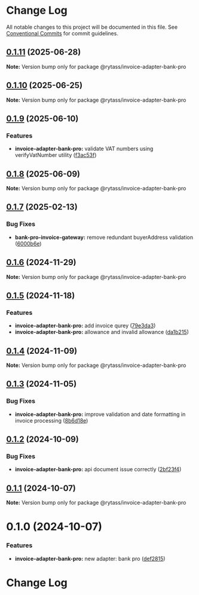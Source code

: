 # Change Log

All notable changes to this project will be documented in this file.
See [Conventional Commits](https://conventionalcommits.org) for commit guidelines.

## [0.1.11](https://github.com/Rytass/Utils/compare/@rytass/invoice-adapter-bank-pro@0.1.10...@rytass/invoice-adapter-bank-pro@0.1.11) (2025-06-28)

**Note:** Version bump only for package @rytass/invoice-adapter-bank-pro

## [0.1.10](https://github.com/Rytass/Utils/compare/@rytass/invoice-adapter-bank-pro@0.1.9...@rytass/invoice-adapter-bank-pro@0.1.10) (2025-06-25)

**Note:** Version bump only for package @rytass/invoice-adapter-bank-pro

## [0.1.9](https://github.com/Rytass/Utils/compare/@rytass/invoice-adapter-bank-pro@0.1.8...@rytass/invoice-adapter-bank-pro@0.1.9) (2025-06-10)

### Features

- **invoice-adapter-bank-pro:** validate VAT numbers using verifyVatNumber utility ([f3ac53f](https://github.com/Rytass/Utils/commit/f3ac53f4f582fb7139c9539b704f5490a2e4ee97))

## [0.1.8](https://github.com/Rytass/Utils/compare/@rytass/invoice-adapter-bank-pro@0.1.7...@rytass/invoice-adapter-bank-pro@0.1.8) (2025-06-09)

**Note:** Version bump only for package @rytass/invoice-adapter-bank-pro

## [0.1.7](https://github.com/Rytass/Utils/compare/@rytass/invoice-adapter-bank-pro@0.1.6...@rytass/invoice-adapter-bank-pro@0.1.7) (2025-02-13)

### Bug Fixes

- **bank-pro-invoice-gateway:** remove redundant buyerAddress validation ([6000b6e](https://github.com/Rytass/Utils/commit/6000b6eceb91eca23a5de0b4f6165a1bf8b82404))

## [0.1.6](https://github.com/Rytass/Utils/compare/@rytass/invoice-adapter-bank-pro@0.1.5...@rytass/invoice-adapter-bank-pro@0.1.6) (2024-11-29)

**Note:** Version bump only for package @rytass/invoice-adapter-bank-pro

## [0.1.5](https://github.com/Rytass/Utils/compare/@rytass/invoice-adapter-bank-pro@0.1.4...@rytass/invoice-adapter-bank-pro@0.1.5) (2024-11-18)

### Features

- **invoice-adapter-bank-pro:** add invoice qurey ([79e3da3](https://github.com/Rytass/Utils/commit/79e3da3577adf2c30782096126d60788b27558af))
- **invoice-adapter-bank-pro:** allowance and invalid allowance ([da1b215](https://github.com/Rytass/Utils/commit/da1b215a1e15053bdabe8ac026ea8d20cb9012c9))

## [0.1.4](https://github.com/Rytass/Utils/compare/@rytass/invoice-adapter-bank-pro@0.1.3...@rytass/invoice-adapter-bank-pro@0.1.4) (2024-11-09)

**Note:** Version bump only for package @rytass/invoice-adapter-bank-pro

## [0.1.3](https://github.com/Rytass/Utils/compare/@rytass/invoice-adapter-bank-pro@0.1.2...@rytass/invoice-adapter-bank-pro@0.1.3) (2024-11-05)

### Bug Fixes

- **invoice-adapter-bank-pro:** improve validation and date formatting in invoice processing ([8b6d18e](https://github.com/Rytass/Utils/commit/8b6d18e878d08c5b12e4f1194231344bebe09a9e))

## [0.1.2](https://github.com/Rytass/Utils/compare/@rytass/invoice-adapter-bank-pro@0.1.1...@rytass/invoice-adapter-bank-pro@0.1.2) (2024-10-09)

### Bug Fixes

- **invoice-adapter-bank-pro:** api document issue correctly ([2bf23f4](https://github.com/Rytass/Utils/commit/2bf23f4a0f320eef4fa705fe44a5bc036e0077db))

## [0.1.1](https://github.com/Rytass/Utils/compare/@rytass/invoice-adapter-bank-pro@0.1.0...@rytass/invoice-adapter-bank-pro@0.1.1) (2024-10-07)

**Note:** Version bump only for package @rytass/invoice-adapter-bank-pro

# 0.1.0 (2024-10-07)

### Features

- **invoice-adapter-bank-pro:** new adapter: bank pro ([def2815](https://github.com/Rytass/Utils/commit/def281507eaa30fef550467b3fad6632e152ce17))

# Change Log
